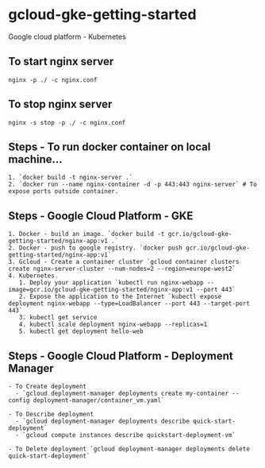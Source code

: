 # gcloud-gke-getting-started

Google cloud platform - Kubernetes

## To start nginx server

`nginx -p ./ -c nginx.conf`

## To stop nginx server

`nginx -s stop -p ./ -c nginx.conf`

## Steps - To run docker container on local machine...

    1. `docker build -t nginx-server .`
    2. `docker run --name nginx-container -d -p 443:443 nginx-server` # To expose ports outside container.

## Steps - Google Cloud Platform - GKE

    1. Docker - build an image. `docker build -t gcr.io/gcloud-gke-getting-started/nginx-app:v1 .`
    2. Docker - push to google registry. `docker push gcr.io/gcloud-gke-getting-started/nginx-app:v1`
    3. Gcloud - Create a container cluster `gcloud container clusters create nginx-server-cluster --num-nodes=2 --region=europe-west2`
    4. Kubernetes
       1. Deploy your application `kubectl run nginx-webapp --image=gcr.io/gcloud-gke-getting-started/nginx-app:v1 --port 443`
       2. Expose the application to the Internet `kubectl expose deployment nginx-webapp --type=LoadBalancer --port 443 --target-port 443`
       3. kubectl get service
       4. kubectl scale deployment nginx-webapp --replicas=1
       5. kubectl get deployment hello-web

## Steps - Google Cloud Platform - Deployment Manager

    - To Create deployment
      - `gcloud deployment-manager deployments create my-container --config deployment-manager/container_vm.yaml`

    - To Describe deployment
      - `gcloud deployment-manager deployments describe quick-start-deployment`
      - `gcloud compute instances describe quickstart-deployment-vm`
  
    - To Delete deployment `gcloud deployment-manager deployments delete quick-start-deployment`
